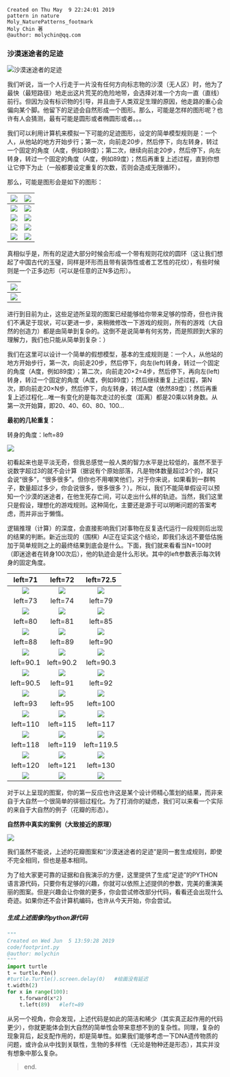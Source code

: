 ```
Created on Thu May  9 22:24:01 2019
pattern in nature
Moly_NaturePatterns_footmark
Moly Chin 著
@author: molychin@qq.com
```

### 沙漠迷途者的足迹
![沙漠迷途者的足迹](res/timg_7.jpg)

我们听说，当一个人行走于一片没有任何方向标志物的沙漠（无人区）时，他为了最快（最短路径）地走出这片荒芜的危险地带，会选择对准一个方向一直（直线）前行。但因为没有标识物的引导，并且由于人类双足生理的原因，他走路的重心会偏向某个脚。他留下的足迹会自然形成一个图形。那么，可能是怎样的图形呢？也许有人会猜测，最有可能是圆形或者椭圆形或者。。。

我们可以利用计算机来模拟一下可能的足迹图形，设定的简单模型规则是：一个人，从他站的地方开始步行；第一次，向前走20步，然后停下，向左转身，转过一个固定的角度（A度，例如89度）；第二次，继续向前走20步，然后停下，向左转身，转过一个固定的角度（A度，例如89度）；然后再重复上述过程，直到你想让它停下为止（一般都要设定重复的次数，否则会造成无限循环）。

那么，可能是图形会是如下的图形：

|![](res/footprint0_01a.png)|![](res/footprint0_02a.png)|
|:---:|:---:|
|![](res/footprint0_03.png)|![](res/footprint0_04.png)|
|![](res/footprint0_05.png)|![](res/footprint0_06.png)|
|![](res/footprint0_07.png)|![](res/footprint0_08.png)|
|![](res/footprint0_09.png)|![](res/footprint0_10.png)|

真相似乎是，所有的足迹大部分时候会形成一个带有规则花纹的圆环（这让我们想起了中国古代的玉璧，同样是环形而且带有装饰性或者工艺性的花纹），有些时候则是一个正多边形（可以是任意的正N多边形）。

|![](res/footprint0_11.png)|
|:---:|
|![](res/footprint0_12.png)|

进行到目前为止，这些足迹所呈现的图案已经能够给你带来足够的惊奇，但也许我们不满足于现状，可以更进一步，来稍微修改一下游戏的规则，所有的游戏（大自然的创造力）都是由简单到复杂的。这倒不是说简单有何劣势，而是照顾到大家的理解力，我们也只能从简单到复杂：）

我们在这里可以设计一个简单的假想模型，基本的生成规则是：一个人，从他站的地方开始步行，第一次，向前走20步，然后停下，向左(left)转身，转过一个固定的角度（A度，例如89度）；第二次，向前走20×2=4步，然后停下，再向左(left)转身，转过一个固定的角度（A度，例如89度）；然后继续重复上述过程，第N次，即向前走20×N步，然后停下，向左转身，转过A度（依然89度）；然后再重复上述过程化...唯一有变化的是每次走过的长度（距离）都是20乘以转身数。从第一次开始算，即20、40、60、80、100...

**最初的几轮重复：**

转身的角度：left=89  

![](res/2019-5-16-22-46-52.png)

初看起来也是平淡无奇，但我总感觉一般人类的智力水平是比较低的，虽然不至于说数字超过3的就不会计算（据说有个原始部落，凡是物体数量超过3个的，就只会说“很多”，“很多很多”。但你也不用嘲笑他们，对于你来说，如果看到一群鸭子，数量超过多少，你会说很多，很多很多？）。所以，我们不能简单假设可以预知一个沙漠的迷途者，在他生死存亡间，可以走出什么样的轨迹。当然，我们这里只是假设，理想化的游戏规则。这种简化，主要还是源于可以明晰问题的答案考虑，而并非出于懒惰。

逻辑推理（计算）的深度，会直接影响我们对事物在反复迭代运行一段规则后出现的结果的判断。新近出现的（围棋）AI正在证实这个结论，即我们永远不要低估施加于简单规则之上的最终结果到底会是什么。下面，我们就来看看当N=100时（即迷途者在转身100次后），他的轨迹会是什么形状。其中的left参数表示每次转身的固定角度。

|left=71|left=72|left=72.5|
|:---:|:---:|:---:|
|![](res/2019-5-16-20-31-22.png)|![](res/2019-5-16-20-32-26.png)|![](res/2019-5-16-20-36-01.png)|
|left=73|left=74|left=79|
|![](res/2019-5-16-20-33-24.png)|![](res/2019-5-16-20-28-55.png)|![](res/2019-5-16-20-44-48.png)|
|left=80|left=81|left=85|
|![](res/2019-5-16-20-43-19.png)|![](res/2019-5-16-20-46-38.png)|![](res/2019-5-16-22-22-03.png)|
|left=88|left=89|left=90|
|![](res/2019-5-16-22-24-22.png)|![](res/2019-5-16-19-29-07.png)|![](res/2019-5-16-19-52-04.png)|
|left=90.1|left=90.2|left=90.3|
|![](res/2019-5-16-19-55-54.png)|![](res/2019-5-16-20-01-50.png)|![](res/2019-5-16-20-00-16.png)|
|left=90.5|left=91|left=92|
|![](res/2019-5-16-19-54-23.png)|![](res/2019-5-16-19-40-13.png)|![](res/2019-5-16-19-50-14.png)|
|left=93|left=95|left=100|
|![](res/2019-5-16-20-04-33.png)|![](res/2019-5-16-19-45-31.png)|![](res/2019-5-16-20-07-23.png)|
|left=110|left=115|left=117|
|![](res/2019-5-16-20-14-47.png)|![](res/2019-5-16-20-17-58.png)|![](res/2019-5-16-20-19-26.png)|
|left=118|left=119|left=119.5|
|![](res/2019-5-16-20-25-10.png)|![](res/2019-5-16-20-20-55.png)|![](res/2019-5-16-20-26-33.png)|
|left=120|left=121|left=130|
|![](res/2019-5-16-20-16-43.png)|![](res/2019-5-16-22-33-03.png)|![](res/2019-5-16-22-42-00.png)|

对于以上呈现的图案，你的第一反应也许这是某个设计师精心策划的结果，而非来自于大自然一个很简单的徘徊过程化。为了打消你的疑虑，我们可以来看一个实际的来自于大自然的例子（花瓣的形态）。


**自然界中真实的案例（大致接近的原理）**

![](res/pin_006.jpg)

我们虽然不能说，上述的花瓣图案和“沙漠迷途者的足迹”是同一套生成规则，即使不完全相同，但也是基本相同。

为了给大家更可靠的证据和自我演示的方便，这里提供了生成“足迹”的PYTHON语言源代码，只要你有足够的兴趣，你就可以依照上述提供的参数，完美的重演美丽的图案。但是兴趣会让你做的更多，你会尝试修改部分代码，看看还会出现什么奇迹。如果你还不会计算机编码，也许从今天开始，你会尝试。

##### 生成上述图像的python源代码
```python
"""
Created on Wed Jun  5 13:59:28 2019
code/footprint.py
@author: molychin
"""
import turtle
t = turtle.Pen()
#turtle.Turtle().screen.delay(0)   #绘画没有延迟
t.width(2)
for x in range(100):
    t.forward(x*2)
    t.left(89)   #left=89     
```

从另一个视角，你会发现，上述代码是如此的简洁和稀少（其实真正起作用的代码更少），你就更能体会到大自然的简单性会带来意想不到的复杂性。同理，复杂的现象背后，起支配作用的，却是简单性。如果我们能够考虑一下DNA遗传物质的问题，或许会从中找到关联性，生物的多样性（无论是物种还是形态），其实并没有想象中那么复杂。



>end.
